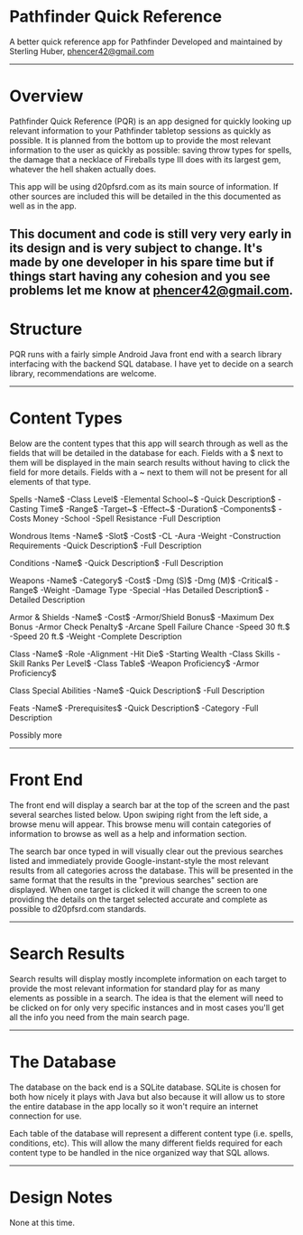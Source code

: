 # Pathfinder Quick Reference
A better quick reference app for Pathfinder
Developed and maintained by Sterling Huber, phencer42@gmail.com

----------------------------------------------------
# Overview

Pathfinder Quick Reference (PQR) is an app designed for quickly looking up relevant information to your Pathfinder tabletop sessions as quickly as possible. It is planned from the bottom up to provide the most relevant information to the user as quickly as possible: saving throw types for spells, the damage that a necklace of Fireballs type III does with its largest gem, whatever the hell shaken actually does.

This app will be using d20pfsrd.com as its main source of information. If other sources are included this will be detailed in the this documented as well as in the app.

This document and code is still very very early in its design and is very subject to change. It's made by one developer in his spare time but if things start having any cohesion and you see problems let me know at phencer42@gmail.com.
----------------------------------------------------
# Structure

PQR runs with a fairly simple Android Java front end with a search library interfacing with the backend SQL database. I have yet to decide on a search library, recommendations are welcome.

----------------------------------------------------
# Content Types

Below are the content types that this app will search through as well as the fields that will be detailed in the database for each. Fields with a $ next to them will be displayed in the main search results without having to click the field for more details. Fields with a ~ next to them will not be present for all elements of that type.

Spells
-Name$
-Class Level$
-Elemental School~$
-Quick Description$
-Casting Time$
-Range$
-Target~$
-Effect~$
-Duration$
-Components$
-Costs Money
-School
-Spell Resistance
-Full Description

Wondrous Items
-Name$
-Slot$
-Cost$
-CL
-Aura
-Weight
-Construction Requirements
-Quick Description$
-Full Description

Conditions
-Name$
-Quick Description$
-Full Description

Weapons
-Name$
-Category$
-Cost$
-Dmg (S)$
-Dmg (M)$
-Critical$
-Range$
-Weight
-Damage Type
-Special
-Has Detailed Description$
-Detailed Description

Armor & Shields
-Name$
-Cost$
-Armor/Shield Bonus$
-Maximum Dex Bonus
-Armor Check Penalty$
-Arcane Spell Failure Chance
-Speed 30 ft.$
-Speed 20 ft.$
-Weight
-Complete Description

Class
-Name$
-Role
-Alignment
-Hit Die$
-Starting Wealth
-Class Skills
-Skill Ranks Per Level$
-Class Table$
-Weapon Proficiency$
-Armor Proficiency$

Class Special Abilities
-Name$
-Quick Description$
-Full Description

Feats
-Name$
-Prerequisites$
-Quick Description$
-Category
-Full Description

Possibly more

----------------------------------------------------
# Front End

The front end will display a search bar at the top of the screen and the past several searches listed below. Upon swiping right from the left side, a browse menu will appear. This browse menu will contain categories of information to browse as well as a help and information section.

The search bar once typed in will visually clear out the previous searches listed and immediately provide Google-instant-style the most relevant results from all categories across the database. This will be presented in the same format that the results in the "previous searches" section are displayed. When one target is clicked it will change the screen to one providing the details on the target selected accurate and complete as possible to d20pfsrd.com standards.

----------------------------------------------------
# Search Results

Search results will display mostly incomplete information on each target to provide the most relevant information for standard play for as many elements as possible in a search. The idea is that the element will need to be clicked on for only very specific instances and in most cases you'll get all the info you need from the main search page.

----------------------------------------------------
# The Database

The database on the back end is a SQLite database. SQLite is chosen for both how nicely it plays with Java but also because it will allow us to store the entire database in the app locally so it won't require an internet connection for use.

Each table of the database will represent a different content type (i.e. spells, conditions, etc). This will allow the many different fields required for each content type to be handled in the nice organized way that SQL allows.

----------------------------------------------------
# Design Notes

None at this time.

